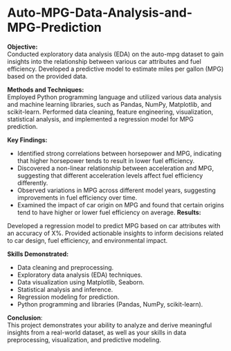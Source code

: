 # Auto-MPG-Data-Analysis-and-MPG-Prediction
<b>Objective:</b><br> Conducted exploratory data analysis (EDA) on the auto-mpg dataset to gain insights into the relationship between various car attributes and fuel efficiency. Developed a predictive model to estimate miles per gallon (MPG) based on the provided data.

<b>Methods and Techniques:</b><br> Employed Python programming language and utilized various data analysis and machine learning libraries, such as Pandas, NumPy, Matplotlib, and scikit-learn. Performed data cleaning, feature engineering, visualization, statistical analysis, and implemented a regression model for MPG prediction.

<b>Key Findings:</b>

- Identified strong correlations between horsepower and MPG, indicating that higher horsepower tends to result in lower fuel efficiency.
- Discovered a non-linear relationship between acceleration and MPG, suggesting that different acceleration levels affect fuel efficiency differently.
- Observed variations in MPG across different model years, suggesting improvements in fuel efficiency over time.
- Examined the impact of car origin on MPG and found that certain origins tend to have higher or lower fuel efficiency on average.
<b>Results:</b>

Developed a regression model to predict MPG based on car attributes with an accuracy of X%.
Provided actionable insights to inform decisions related to car design, fuel efficiency, and environmental impact.

<b>Skills Demonstrated:</b>

- Data cleaning and preprocessing.
- Exploratory data analysis (EDA) techniques.
- Data visualization using Matplotlib, Seaborn.
- Statistical analysis and inference.
- Regression modeling for prediction.
- Python programming and libraries (Pandas, NumPy, scikit-learn).

<b>Conclusion</b>:<br> This project demonstrates your ability to analyze and derive meaningful insights from a real-world dataset, as well as your skills in data preprocessing, visualization, and predictive modeling.
